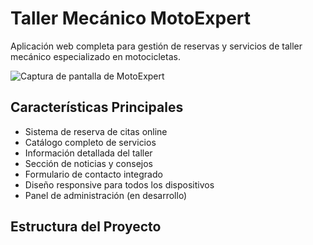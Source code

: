 # Taller Mecánico MotoExpert

Aplicación web completa para gestión de reservas y servicios de taller mecánico especializado en motocicletas.

![Captura de pantalla de MotoExpert](/static/images/screenshot.jpg)

## Características Principales

- Sistema de reserva de citas online
- Catálogo completo de servicios
- Información detallada del taller
- Sección de noticias y consejos
- Formulario de contacto integrado
- Diseño responsive para todos los dispositivos
- Panel de administración (en desarrollo)

## Estructura del Proyecto